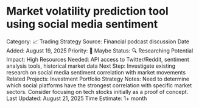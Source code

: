 # Market volatility prediction tool using social media sentiment

Category: 📈 Trading Strategy
Source: Financial podcast discussion
Date Added: August 19, 2025
Priority: 📝 Maybe
Status: 🔍 Researching
Potential Impact: High
Resources Needed: API access to Twitter/Reddit, sentiment analysis tools, historical market data
Next Step: Investigate existing research on social media sentiment correlation with market movements
Related Projects: Investment Portfolio Strategy
Notes: Need to determine which social platforms have the strongest correlation with specific market sectors. Consider focusing on tech stocks initially as a proof of concept.
Last Updated: August 21, 2025
Time Estimate: 1+ month